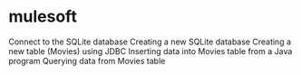 # mulesoft
Connect to the SQLite database
Creating a new SQLite database
Creating a new table (Movies) using JDBC
Inserting data into Movies table from a Java program
Querying data from Movies table
